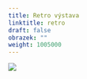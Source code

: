 ```yaml
---
title: Retro výstava
linktitle: retro
draft: false
obrazek: ""
weight: 1005000
---
```

![](/assets/media/retro.jpg)